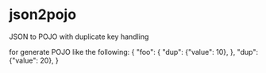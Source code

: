 # json2pojo
JSON to POJO with duplicate key handling

for generate POJO like the following:
    {
      "foo": {
        "dup": {"value": 10},
      },
      "dup": {"value": 20},
    }
